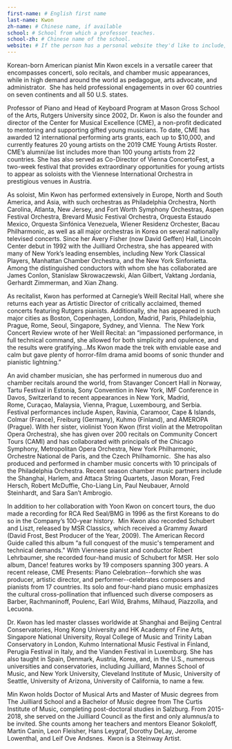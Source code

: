 ```yaml
---
first-name: # English first name
last-name: Kwon
zh-name: # Chinese name, if available
school: # School from which a professor teaches.
school-zh: # Chinese name of the school.
website: # If the person has a personal website they'd like to include, include it here. Otherwise, remove this line.
---
```


Korean-born American pianist Min Kwon excels in a versatile career that encompasses concerti, solo recitals, and chamber music appearances, while in high demand around the world as pedagogue, arts advocate, and administrator.  She has held professional engagements in over 60 countries on seven continents and all 50 U.S. states.   

Professor of Piano and Head of Keyboard Program at Mason Gross School of the Arts, Rutgers University since 2002, Dr. Kwon is also the founder and director of the Center for Musical Excellence (CME), a non-profit dedicated to mentoring and supporting gifted young musicians. To date, CME has awarded 12 international performing arts grants, each up to $10,000, and currently features 20 young artists on the 2019 CME Young Artists Roster. CME’s alumni/ae list includes more than 100 young artists from 22 countries. She has also served as Co-Director of Vienna ConcertoFest, a two-week festival that provides extraordinary opportunities for young artists to appear as soloists with the Viennese International Orchestra in prestigious venues in Austria.  

As soloist, Min Kwon has performed extensively in Europe, North and South America, and Asia, with such orchestras as Philadelphia Orchestra, North Carolina, Atlanta, New Jersey, and Fort Worth Symphony Orchestras, Aspen Festival Orchestra, Brevard Music Festival Orchestra, Orquesta Estaudo Mexico, Orquesta Sinfónica Venezuela, Wiener Residenz Orchester, Bacau Philharmonic, as well as all major orchestras in Korea on several nationally televised concerts. Since her Avery Fisher (now David Geffen) Hall, Lincoln Center debut in 1992 with the Juilliard Orchestra, she has appeared with many of New York’s leading ensembles, including New York Classical Players, Manhattan Chamber Orchestra, and the New York Sinfonietta. Among the distinguished conductors with whom she has collaborated are James Conlon, Stanislaw Skrowaczewski, Alan Gilbert, Vaktang Jordania, Gerhardt Zimmerman, and Xian Zhang. 

As recitalist, Kwon has performed at Carnegie’s Weill Recital Hall, where she returns each year as Artistic Director of critically acclaimed, themed concerts featuring Rutgers pianists. Additionally, she has appeared in such major cities as Boston, Copenhagen, London, Madrid, Paris, Philadelphia, Prague, Rome, Seoul, Singapore, Sydney, and Vienna.  The New York Concert Review wrote of her Weill Recital: an “impassioned performance, in full technical command, she allowed for both simplicity and opulence, and the results were gratifying…Ms Kwon made the trek with enviable ease and calm but gave plenty of horror-film drama amid booms of sonic thunder and pianistic lightning.” 

An avid chamber musician, she has performed in numerous duo and chamber recitals around the world, from Stavanger Concert Hall in Norway, Tartu Festival in Estonia, Sony Convention in New York, IMF Conference in Davos, Switzerland to recent appearances in New York, Madrid, Rome, Curaçao, Malaysia, Vienna, Prague, Luxembourg, and Serbia. Festival performances include Aspen, Ravinia, Caramoor, Cape & Islands, Colmar (France), Freiburg (Germany), Kuhmo (Finland), and AMEROPA (Prague). With her sister, violinist Yoon Kwon (first violin at the Metropolitan Opera Orchestra), she has given over 200 recitals on Community Concert Tours (CAMI) and has collaborated with principals of the Chicago Symphony, Metropolitan Opera Orchestra, New York Philharmonic, Orchestre National de Paris, and the Czech Philhamornic.  She has also produced and performed in chamber music concerts with 10 principals of the Philadelphia Orchestra. Recent season chamber music partners include the Shanghai, Harlem, and Attaca String Quartets, Jason Moran, Fred Hersch, Robert McDuffie, Cho-Liang Lin, Paul Neubauer, Arnold Steinhardt, and Sara San’t Ambrogio. 

In addition to her collaboration with Yoon Kwon on concert tours, the duo made a recording for RCA Red Seal/BMG in 1996 as the first Koreans to do so in the Company’s 100-year history.  Min Kwon also recorded Schubert and Liszt, released by MSR Classics, which received a Grammy Award (David Frost, Best Producer of the Year, 2009). The American Record Guide called this album “a full conquest of the music's temperament and technical demands." With Viennese pianist and conductor Robert Lehrbaumer, she recorded four-hand music of Schubert for MSR. Her solo album, Dance! features works by 19 composers spanning 300 years. A recent release, CME Presents: Piano Celebration--forwhich she was producer, artistic director, and performer--celebrates composers and pianists from 17 countries. Its solo and four-hand piano music emphasizes the cultural cross-pollination that influenced such diverse composers as Barber, Rachmaninoff, Poulenc, Earl Wild, Brahms, Milhaud, Piazzolla, and Lecuona. 

Dr. Kwon has led master classes worldwide at Shanghai and Beijing Central Conservatories, Hong Kong University and HK Academy of Fine Arts, Singapore National University, Royal College of Music and Trinity Laban Conservatory in London, Kuhmo International Music Festival in Finland, Perugia Festival in Italy, and the Vianden Festival in Luxemburg. She has also taught in Spain, Denmark, Austria, Korea, and, in the U.S., numerous universities and conservatories, including Juilliard, Mannes School of Music, and New York University, Cleveland Institute of Music, University of Seattle, University of Arizona, University of California, to name a few.

Min Kwon holds Doctor of Musical Arts and Master of Music degrees from The Juilliard School and a Bachelor of Music degree from The Curtis Institute of Music, completing post-doctoral studies in Salzburg. From 2015-2018, she served on the Juilliard Council as the first and only alumnus/a to be invited. She counts among her teachers and mentors Eleanor Sokoloff, Martin Canin, Leon Fleisher, Hans Leygraf, Dorothy DeLay, Jerome Lowenthal, and Leif Ove Andsnes.  Kwon is a Steinway Artist. 
